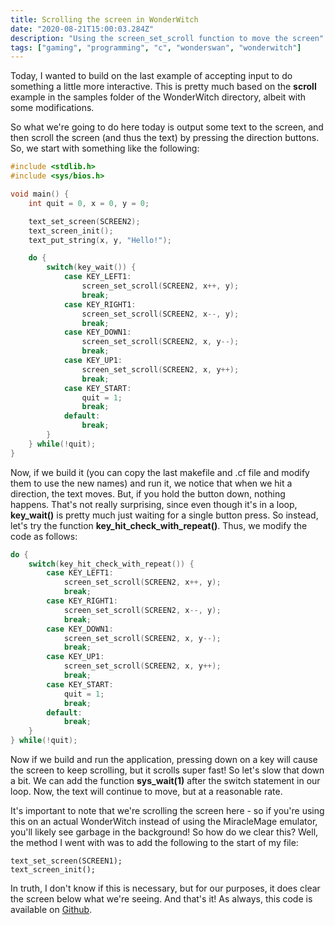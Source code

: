 ```yaml
---
title: Scrolling the screen in WonderWitch
date: "2020-08-21T15:00:03.284Z"
description: "Using the screen_set_scroll function to move the screen"
tags: ["gaming", "programming", "c", "wonderswan", "wonderwitch"]
---
```


Today, I wanted to build on the last example of accepting input to do something a little more
interactive.  This is pretty much based on the **scroll** example in the samples folder of the
WonderWitch directory, albeit with some modifications.

So what we're going to do here today is output some text to the screen, and then scroll the
screen (and thus the text) by pressing the direction buttons.  So, we start with something
like the following:

```c
#include <stdlib.h>
#include <sys/bios.h>

void main() {
	int quit = 0, x = 0, y = 0;

	text_set_screen(SCREEN2);
    text_screen_init();
    text_put_string(x, y, "Hello!");

	do {
		switch(key_wait()) {
			case KEY_LEFT1:
				screen_set_scroll(SCREEN2, x++, y);
				break;
			case KEY_RIGHT1:
				screen_set_scroll(SCREEN2, x--, y);
				break;
			case KEY_DOWN1:
				screen_set_scroll(SCREEN2, x, y--);
				break;
			case KEY_UP1:
				screen_set_scroll(SCREEN2, x, y++);
				break;			
			case KEY_START:
				quit = 1;
				break;
			default:
				break;
		}
	} while(!quit);
}
```
Now, if we build it (you can copy the last makefile and .cf file and modify them to use the new names)
and run it, we notice that when we hit a direction, the text moves.  But, if you hold the button down,
nothing happens.  That's not really surprising, since even though it's in a loop, **key_wait()** is pretty
much just waiting for a single button press.  So instead, let's try the function **key\_hit\_check\_with\_repeat()**.
Thus, we modify the code as follows:

```c
do {
	switch(key_hit_check_with_repeat()) {
		case KEY_LEFT1:
			screen_set_scroll(SCREEN2, x++, y);
			break;
		case KEY_RIGHT1:
			screen_set_scroll(SCREEN2, x--, y);
			break;
		case KEY_DOWN1:
			screen_set_scroll(SCREEN2, x, y--);
			break;
		case KEY_UP1:
			screen_set_scroll(SCREEN2, x, y++);
			break;			
		case KEY_START:
			quit = 1;
			break;
		default:
			break;
	}
} while(!quit);
```

Now if we build and run the application, pressing down on a key will cause the screen to keep scrolling,
but it scrolls super fast!  So let's slow that down a bit.  We can add the function **sys_wait(1)** after
the switch statement in our loop.  Now, the text will continue to move, but at a reasonable rate.

It's important to note that we're scrolling the screen here - so if you're using this on an actual WonderWitch
instead of using the MiracleMage emulator, you'll likely see garbage in the background!  So how do we clear
this?  Well, the method I went with was to add the following to the start of my file:

```
text_set_screen(SCREEN1);
text_screen_init();
```

In truth, I don't know if this is necessary, but for our purposes, it does clear the screen below what
we're seeing.  And that's it!  As always, this code is available on [Github](https://github.com/dwalizer/wonderwitch/tree/master/scroll_screen).